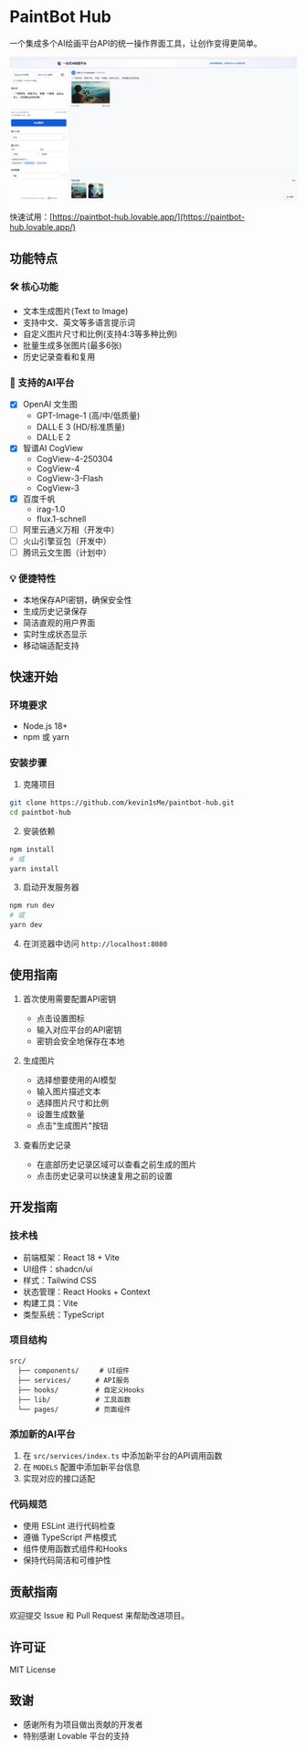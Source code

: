 # PaintBot Hub

一个集成多个AI绘画平台API的统一操作界面工具，让创作变得更简单。

![PaintBot演示图](./public/paintbot-hub-ui.png)

快速试用：[https://paintbot-hub.lovable.app/](https://paintbot-hub.lovable.app/)

## 功能特点

### 🛠 核心功能
- 文本生成图片(Text to Image)
- 支持中文、英文等多语言提示词
- 自定义图片尺寸和比例(支持4:3等多种比例)
- 批量生成多张图片(最多6张)
- 历史记录查看和复用

### 🎨 支持的AI平台
- [x] OpenAI 文生图
  - GPT-Image-1 (高/中/低质量)
  - DALL·E 3 (HD/标准质量)
  - DALL·E 2
- [x] 智谱AI CogView
  - CogView-4-250304
  - CogView-4
  - CogView-3-Flash
  - CogView-3
- [x] 百度千帆
  - irag-1.0
  - flux.1-schnell
- [ ] 阿里云通义万相（开发中）
- [ ] 火山引擎豆包（开发中）
- [ ] 腾讯云文生图（计划中）

### 💡 便捷特性
- 本地保存API密钥，确保安全性
- 生成历史记录保存
- 简洁直观的用户界面
- 实时生成状态显示
- 移动端适配支持

## 快速开始

### 环境要求
- Node.js 18+
- npm 或 yarn

### 安装步骤

1. 克隆项目
```bash
git clone https://github.com/kevin1sMe/paintbot-hub.git
cd paintbot-hub
```

2. 安装依赖
```bash
npm install
# 或
yarn install
```

3. 启动开发服务器
```bash
npm run dev
# 或
yarn dev
```

4. 在浏览器中访问 `http://localhost:8080`

## 使用指南

1. 首次使用需要配置API密钥
   - 点击设置图标
   - 输入对应平台的API密钥
   - 密钥会安全地保存在本地

2. 生成图片
   - 选择想要使用的AI模型
   - 输入图片描述文本
   - 选择图片尺寸和比例
   - 设置生成数量
   - 点击"生成图片"按钮

3. 查看历史记录
   - 在底部历史记录区域可以查看之前生成的图片
   - 点击历史记录可以快速复用之前的设置

## 开发指南

### 技术栈
- 前端框架：React 18 + Vite
- UI组件：shadcn/ui
- 样式：Tailwind CSS
- 状态管理：React Hooks + Context
- 构建工具：Vite
- 类型系统：TypeScript

### 项目结构
```
src/
  ├── components/     # UI组件
  ├── services/      # API服务
  ├── hooks/         # 自定义Hooks
  ├── lib/           # 工具函数
  └── pages/         # 页面组件
```

### 添加新的AI平台
1. 在 `src/services/index.ts` 中添加新平台的API调用函数
2. 在 `MODELS` 配置中添加新平台信息
3. 实现对应的接口适配

### 代码规范
- 使用 ESLint 进行代码检查
- 遵循 TypeScript 严格模式
- 组件使用函数式组件和Hooks
- 保持代码简洁和可维护性

## 贡献指南
欢迎提交 Issue 和 Pull Request 来帮助改进项目。

## 许可证
MIT License

## 致谢
- 感谢所有为项目做出贡献的开发者
- 特别感谢 Lovable 平台的支持
